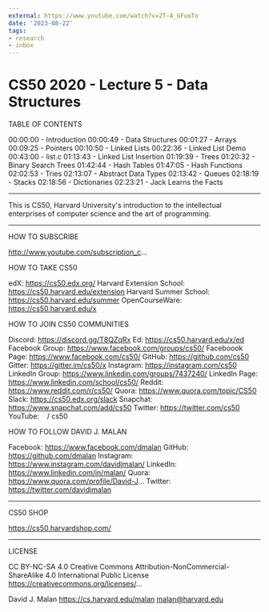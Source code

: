 ```yaml
---
external: https://www.youtube.com/watch?v=2T-A_GFuoTo
date: '2023-08-22'
tags:
- research
- inbox
---
```


# CS50 2020 - Lecture 5 - Data Structures

TABLE OF CONTENTS

00:00:00 - Introduction
00:00:49 - Data Structures
00:01:27 - Arrays
00:09:25 - Pointers
00:10:50 - Linked Lists
00:22:36 - Linked List Demo
00:43:00 - list.c
01:13:43 - Linked List Insertion
01:19:39 - Trees
01:20:32 - Binary Search Trees
01:42:44 - Hash Tables
01:47:05 - Hash Functions
02:02:53 - Tries
02:13:07 - Abstract Data Types
02:13:42 - Queues
02:18:19 - Stacks
02:18:56 - Dictionaries
02:23:21 - Jack Learns the Facts

***

This is CS50, Harvard University's introduction to the intellectual enterprises of computer science and the art of programming.

***

HOW TO SUBSCRIBE

http://www.youtube.com/subscription_c...

HOW TO TAKE CS50

edX: https://cs50.edx.org/
Harvard Extension School: https://cs50.harvard.edu/extension
Harvard Summer School: https://cs50.harvard.edu/summer
OpenCourseWare: https://cs50.harvard.edu/x

HOW TO JOIN CS50 COMMUNITIES

Discord: https://discord.gg/T8QZqRx
Ed: https://cs50.harvard.edu/x/ed
Facebook Group: https://www.facebook.com/groups/cs50/
Faceboook Page: https://www.facebook.com/cs50/
GitHub: https://github.com/cs50
Gitter: https://gitter.im/cs50/x
Instagram: https://instagram.com/cs50
LinkedIn Group: https://www.linkedin.com/groups/7437240/
LinkedIn Page: https://www.linkedin.com/school/cs50/
Reddit: https://www.reddit.com/r/cs50/
Quora: https://www.quora.com/topic/CS50
Slack: https://cs50.edx.org/slack
Snapchat: https://www.snapchat.com/add/cs50
Twitter: https://twitter.com/cs50
YouTube:    / cs50  

HOW TO FOLLOW DAVID J. MALAN

Facebook: https://www.facebook.com/dmalan
GitHub: https://github.com/dmalan
Instagram: https://www.instagram.com/davidjmalan/
LinkedIn: https://www.linkedin.com/in/malan/
Quora: https://www.quora.com/profile/David-J...
Twitter: https://twitter.com/davidjmalan

***

CS50 SHOP

https://cs50.harvardshop.com/

***

LICENSE

CC BY-NC-SA 4.0
Creative Commons Attribution-NonCommercial-ShareAlike 4.0 International Public License
https://creativecommons.org/licenses/...

David J. Malan
https://cs.harvard.edu/malan
malan@harvard.edu
